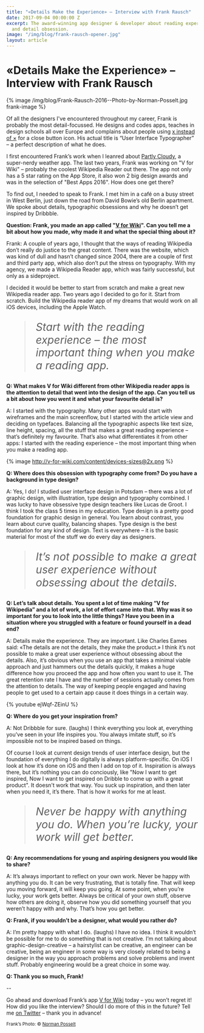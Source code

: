 ```yaml
---
title: "«Details Make the Experience» – Interview with Frank Rausch"
date: 2017-09-04 00:00:00 Z
excerpt: The award-winning app designer & developer about reading experiences, inspiration
  and detail obsession.
image: "/img/blog/frank-rausch-opener.jpg"
layout: article
---
```


<style>
  blockquote {
    font-size: 200%;
    line-height: 120%;
    font-style: italic;
  }
  @media(min-width: 720px) {
    .frank-image {
      width: 400px;
    }
    .frank-image img{
      width: 100%;
      max-width: 400px;
      min-width: 400px;
      float: left;
      margin-right: 30px;
      margin-bottom: 15px;
    }
    .frank-image + p {
      padding-top: 50px;
    }
    .frank-image + p span {
      font-size: 200%;
      font-style: italic;
      line-height: 120%;
    }    
  }
</style>

# «Details Make the Experience» – Interview with Frank Rausch

{% image /img/blog/Frank-Rausch-2016--Photo-by-Norman-Posselt.jpg frank-image %}

<span>Of all the designers I've encountered throughout my career,</span> Frank is probably the most detail-focussed. He designs and codes apps, teaches in design schools all over Europe and complains about people using [x instead of &times;](https://twitter.com/frankrausch/status/900098817688829953) for a close button icon. His actual title is “User Interface Typographer” – a perfect description of what he does. 

I first encountered Frank’s work when I leanred about [Partly Cloudy](http://partlycloudy-app.com/), a super-nerdy weather app. The last two years, Frank was working on "V for Wiki" – probably the coolest Wikipedia Reader out there. The app not only has a 5 star rating on the App Store, it also won 2 big design awards and was in the selection of "Best Apps 2016". How does one get there?

To find out, I needed to speak to Frank. I met him in a café on a busy street in West Berlin, just down the road from David Bowie’s old Berlin apartment. We spoke about details, typographic obsessions and why he doesn’t get inspired by Dribbble.

**Question: Frank, you made an app called "[V for Wiki](http://v-for-wiki.com/)". Can you tell me a bit about how you made, why made it and what the special thing about it?**

Frank: A couple of years ago, I thought that the ways of reading Wikipedia don’t really do justice to the great content. There was the website, which was kind of dull and hasn’t changed since 2004, there are a couple of first and third party app, which also don’t put the stress on typography. With my agency, we made a Wikipedia Reader app, which was fairly successful, but only as a sideproject. 

I decided it would be better to start from scratch and make a great new Wikipedia reader app. Two years ago I decided to go for it. Start from scratch. Build the Wikipedia reader app of my dreams that would work on all iOS devices, including the Apple Watch.

> Start with the reading experience – the most important thing when you make a reading app.

**Q: What makes V for Wiki different from other Wikipedia reader apps is the attention to detail that went into the design of the app. Can you tell us a bit about how you went it and what your favourite detail is?**

A: I started with the typography. Many other apps would start with wireframes and the main screenflow, but I started with the article view and deciding on typefaces. Balancing all the typographic aspects like text size, line height, spacing, all the stuff that makes a great reading experience – that’s definitely my favourite. That’s also what differentiates it from other apps: I started with the reading experience – the most important thing when you make a reading app.

{% image http://v-for-wiki.com/content/devices-sizes@2x.png %}

**Q: Where does this obsession with typography come from? Do you have a background in type design?**

A: Yes, I do! I studied user interface design in Potsdam – there was a lot of graphic design, with illustration, type design and typography combined. I was lucky to have  obsessive type design teachers like Lucas de Groot. I think I took the class 5 times in my education. Type design is a pretty good foundation for graphic design in general. You learn about contrast, you learn about curve quality, balancing shapes. Type design is the best foundation for any kind of design. Text is everywhere – it is the basic material for most of the stuff we do every day as designers.

> It’s not possible to make a great user experience without obsessing about the details.

**Q: Let’s talk about details. You spent a lot of time making “V for Wikipedia” and a lot of work, a lot of effort came into that. Why was it so important for you to look into the little things? Have you been in a situation where you struggled with a feature or found yourself in a dead end?**

A: Details make the experience. They are important. Like Charles Eames said: «The details are not the details, they make the product.» I think it’s not possible to make a great user experience without obsessing about the details. Also, it’s obvious when you use an app that takes a minimal viable approach and just hammers out the details quickly, it makes a huge difference how you proceed the app and how often you want to use it. The great retention rate I have and the number of sessions actually comes from the attention to details. The way of keeping people engaged and having people to get used to a certain app cause it does things in a certain way.

{% youtube ejWqf-ZEinU %}

**Q: Where do you get your inspiration from?**

A: Not Dribbble for sure. (laughs) I think everything you look at, everything you’ve seen in your life inspires you. You always imitate stuff, so it’s impossible not to be inspired based on things. 

Of course I look at current design trends of user interface design, but the foundation of everything I do digitally is always platform-specific. On iOS I look at how it’s done on iOS and then I add on top of it. Inspiration is always there, but it’s nothing you can do conciously, like "Now I want to get inspired, Now I want to get inspired on Dribble to come up with a great product". It doesn't work that way. You suck up inspiration, and then later when you need it, it’s there. That is how it works for me at least.

> Never be happy with anything you do. When you’re lucky, your work will get better.

**Q: Any recommendations for young and aspiring designers you would like to share?**

A: It’s always important to reflect on your own work. Never be happy with anything you do. It can be very frustrating, that is totally fine. That will keep you moving forward, it will keep you going. At some point, when you’re lucky, your work gets better. Always be critical of your own stuff, observe how others are doing it, observe how you did something yourself that you weren’t happy with and why. That’s how you get better.

**Q: Frank, if you wouldn’t be a designer, what would you rather do?**

A: I’m pretty happy with what I do. (laughs) I have no idea. I think it wouldn’t be possible for me to do something that is not creative. I’m not talking about graphic-design-creative – a hairstylist can be creative, an engineer can be creative, being an engineer in some way is very closely related to being a designer in the way you approach problems and solve problems and invent stuff. Probably engineering would be a great choice in some way. 

**Q: Thank you so much, Frank!**

--

Go ahead and download Frank’s app [V for Wiki](http://v-for-wiki.com/) today – you won’t regret it!
How did you like the interview? Should I do more of this in the future? Tell me [on Twitter](http://twitter.com/johannesippen/) – thank you in advance!

<small>Frank’s Photo: &copy; [Norman Posselt](http://www.normanposselt.com/)</small>